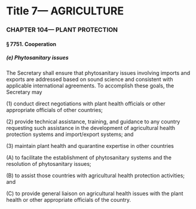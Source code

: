 
# Title 7— AGRICULTURE
### CHAPTER 104— PLANT PROTECTION
#### § 7751. Cooperation
##### (e) Phytosanitary issues

The Secretary shall ensure that phytosanitary issues involving imports and exports are addressed based on sound science and consistent with applicable international agreements. To accomplish these goals, the Secretary may

(1) conduct direct negotiations with plant health officials or other appropriate officials of other countries;

(2) provide technical assistance, training, and guidance to any country requesting such assistance in the development of agricultural health protection systems and import/export systems; and

(3) maintain plant health and quarantine expertise in other countries

(A) to facilitate the establishment of phytosanitary systems and the resolution of phytosanitary issues;

(B) to assist those countries with agricultural health protection activities; and

(C) to provide general liaison on agricultural health issues with the plant health or other appropriate officials of the country.
